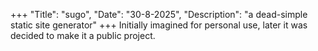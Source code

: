 +++
"Title": "sugo",
"Date": "30-8-2025",
"Description": "a dead-simple static site generator"
+++
Initially imagined for personal use, later it was decided
to make it a public project.

